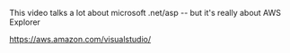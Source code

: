 

This video talks a lot about microsoft .net/asp -- 
but it's really about AWS Explorer

https://aws.amazon.com/visualstudio/
